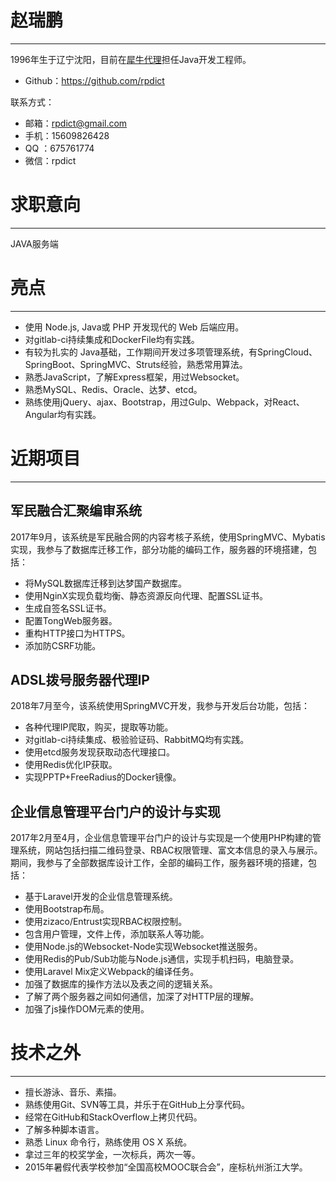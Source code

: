 # 赵瑞鹏

* * *
1996年生于辽宁沈阳，目前在[犀牛代理](http://www.xiniudaili.com/)担任Java开发工程师。

* Github：https://github.com/rpdict

联系方式：

* 邮箱：[rpdict@gmail.com](mailto:rpdict@gmail.com)
* 手机：15609826428
* QQ  ：675761774
* 微信：rpdict

# 求职意向

* * *
JAVA服务端

# 亮点

* * *

* 使用 Node.js, Java或 PHP 开发现代的 Web 后端应用。
* 对gitlab-ci持续集成和DockerFile均有实践。
* 有较为扎实的 Java基础，工作期间开发过多项管理系统，有SpringCloud、SpringBoot、SpringMVC、Struts经验，熟悉常用算法。
* 熟悉JavaScript，了解Express框架，用过Websocket。
* 熟悉MySQL、Redis、Oracle、达梦、etcd。
* 熟练使用jQuery、ajax、Bootstrap，用过Gulp、Webpack，对React、Angular均有实践。

# 近期项目

* * *



## 军民融合汇聚编审系统

2017年9月，该系统是军民融合网的内容考核子系统，使用SpringMVC、Mybatis实现，我参与了数据库迁移工作，部分功能的编码工作，服务器的环境搭建，包括：

* 将MySQL数据库迁移到达梦国产数据库。
* 使用NginX实现负载均衡、静态资源反向代理、配置SSL证书。
* 生成自签名SSL证书。
* 配置TongWeb服务器。
* 重构HTTP接口为HTTPS。
* 添加防CSRF功能。

## ADSL拨号服务器代理IP

2018年7月至今，该系统使用SpringMVC开发，我参与开发后台功能，包括：

* 各种代理IP爬取，购买，提取等功能。
* 对gitlab-ci持续集成、极验验证码、RabbitMQ均有实践。
* 使用etcd服务发现获取动态代理接口。
* 使用Redis优化IP获取。
* 实现PPTP+FreeRadius的Docker镜像。

## 企业信息管理平台门户的设计与实现 

2017年2月至4月，企业信息管理平台门户的设计与实现是一个使用PHP构建的管理系统，网站包括扫描二维码登录、RBAC权限管理、富文本信息的录入与展示。期间，我参与了全部数据库设计工作，全部的编码工作，服务器环境的搭建，包括：

* 基于Laravel开发的企业信息管理系统。
* 使用Bootstrap布局。
* 使用zizaco/Entrust实现RBAC权限控制。
* 包含用户管理，文件上传，添加联系人等功能。
* 使用Node.js的Websocket-Node实现Websocket推送服务。
* 使用Redis的Pub/Sub功能与Node.js通信，实现手机扫码，电脑登录。
* 使用Laravel Mix定义Webpack的编译任务。
* 加强了数据库的操作方法以及表之间的逻辑关系。
* 了解了两个服务器之间如何通信，加深了对HTTP层的理解。
* 加强了js操作DOM元素的使用。





# 技术之外

* * *

* 擅长游泳、音乐、素描。
* 熟练使用Git、SVN等工具，并乐于在GitHub上分享代码。
* 经常在GitHub和StackOverflow上拷贝代码。
* 了解多种脚本语言。
* 熟悉 Linux 命令行，熟练使用 OS X 系统。
* 拿过三年的校奖学金，一次标兵，两次一等。
* 2015年暑假代表学校参加“全国高校MOOC联合会”，座标杭州浙江大学。



